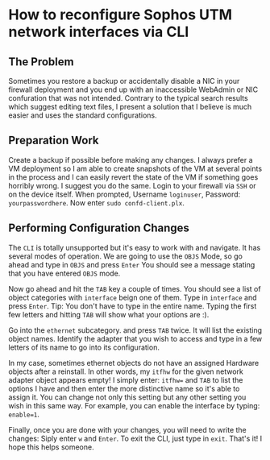 # How to reconfigure Sophos UTM network interfaces via CLI

## The Problem

Sometimes you restore a backup or accidentally disable a NIC in your firewall deployment and you end up with an inaccessible
WebAdmin or NIC confuration that was not intended. Contrary to the typical search results which suggest editing text files, 
I present a solution that I believe is much easier and uses the standard configurations.

## Preparation Work

Create a backup if possible before making any changes. I always prefer a VM deployment so I am able to create snapshots of the VM
at several points in the process and I can easily revert the state of the VM if something goes horribly wrong. I suggest you do the same.
Login to your firewall via ```SSH``` or on the device itself. When prompted, Username ```loginuser```, Password: ```yourpasswordhere```. 
Now enter ```sudo confd-client.plx```.

## Performing Configuration Changes

The ```CLI``` is totally unsupported but it's easy to work with and navigate. It has several modes of operation. We are going to use the
```OBJS``` Mode, so go ahead and type in ```OBJS``` and press ```Enter``` You should see a message stating that you have entered ```OBJS```
mode.

Now go ahead and hit the ```TAB``` key a couple of times. You should see a list of object categories with ```interface``` beign one of them.
Type in ```interface``` and press ```Enter```. Tip: You don't have to type in the entire name. Typing the first few letters and hitting ```TAB```
will show what your options are :).

Go into the ```ethernet``` subcategory. and press ```TAB``` twice. It will list the existing object names. Identify the adapter that
you wish to access and type in a few letters of its name to go into its configuration.

In my case, sometimes ethernet objects do not have an assigned Hardware objects after a reinstall. In other words, my ```itfhw``` for the given
network adapter object appears empty!  I simply enter: ```itfhw=``` and ```TAB``` to list the options I have and then enter the more distinctive
name so it's able to assign it. You can change not only this setting but any other setting you wish in this same way. For example, you can
enable the interface by typing: ```enable=1```.

Finally, once you are done with your changes, you will need to write the changes: Siply enter ```w``` and ```Enter```. To exit the 
CLI, just type in ```exit```. That's it! I hope this helps someone.
